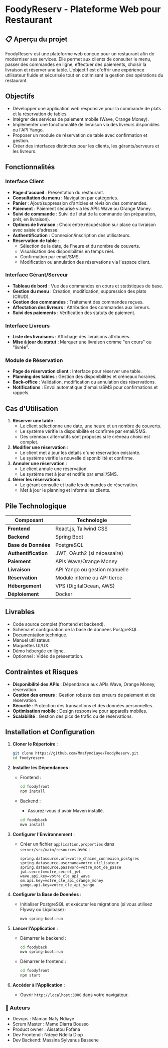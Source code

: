 # FoodyReserv - Plateforme Web pour Restaurant

## 📋 Aperçu du projet

FoodyReserv est une plateforme web conçue pour un restaurant afin de moderniser ses services. Elle permet aux clients de consulter le menu, passer des commandes en ligne, effectuer des paiements, choisir la livraison et réserver une table. L'objectif est d'offrir une expérience utilisateur fluide et sécurisée tout en optimisant la gestion des opérations du restaurant.

## Objectifs

- Développer une application web responsive pour la commande de plats et la réservation de tables.
- Intégrer des services de paiement mobile (Wave, Orange Money).
- Implémenter une fonctionnalité de livraison via des livreurs disponibles ou l'API Yango.
- Proposer un module de réservation de table avec confirmation et gestion.
- Créer des interfaces distinctes pour les clients, les gérants/serveurs et les livreurs.

## Fonctionnalités

### Interface Client

- **Page d'accueil** : Présentation du restaurant.
- **Consultation du menu** : Navigation par catégories.
- **Panier** : Ajout/suppression d'articles et révision des commandes.
- **Paiement** : Paiement sécurisé via les APIs Wave ou Orange Money.
- **Suivi de commande** : Suivi de l'état de la commande (en préparation, prêt, en livraison).
- **Options de livraison** : Choix entre récupération sur place ou livraison avec saisie d'adresse.
- **Authentification** : Connexion/inscription des utilisateurs.
- **Réservation de table** :
  - Sélection de la date, de l'heure et du nombre de couverts.
  - Visualisation des disponibilités en temps réel.
  - Confirmation par email/SMS.
  - Modification ou annulation des réservations via l'espace client.

### Interface Gérant/Serveur

- **Tableau de bord** : Vue des commandes en cours et statistiques de base.
- **Gestion du menu** : Création, modification, suppression des plats (CRUD).
- **Gestion des commandes** : Traitement des commandes reçues.
- **Affectation des livreurs** : Attribution des commandes aux livreurs.
- **Suivi des paiements** : Vérification des statuts de paiement.

### Interface Livreurs

- **Liste des livraisons** : Affichage des livraisons attribuées.
- **Mise à jour du statut** : Marquer une livraison comme "en cours" ou "livrée".

### Module de Réservation

- **Page de réservation client** : Interface pour réserver une table.
- **Planning des tables** : Gestion des disponibilités et créneaux horaires.
- **Back-office** : Validation, modification ou annulation des réservations.
- **Notifications** : Envoi automatique d'emails/SMS pour confirmations et rappels.

## Cas d'Utilisation

1. **Réserver une table** :
   - Le client sélectionne une date, une heure et un nombre de couverts.
   - Le système vérifie la disponibilité et confirme par email/SMS.
   - Des créneaux alternatifs sont proposés si le créneau choisi est complet.
2. **Modifier une réservation** :
   - Le client met à jour les détails d'une réservation existante.
   - Le système vérifie la nouvelle disponibilité et confirme.
3. **Annuler une réservation** :
   - Le client annule une réservation.
   - Le système met à jour et notifie par email/SMS.
4. **Gérer les réservations** :
   - Le gérant consulte et traite les demandes de réservation.
   - Met à jour le planning et informe les clients.

## Pile Technologique

| Composant | Technologie |
| --- | --- |
| **Frontend** | React.js, Tailwind CSS |
| **Backend** | Spring Boot |
| **Base de Données** | PostgreSQL |
| **Authentification** | JWT, OAuth2 (si nécessaire) |
| **Paiement** | APIs Wave/Orange Money |
| **Livraison** | API Yango ou gestion manuelle |
| **Réservation** | Module interne ou API tierce |
| **Hébergement** | VPS (DigitalOcean, AWS) |
| **Déploiement** | Docker |

## Livrables

- Code source complet (frontend et backend).
- Schéma et configuration de la base de données PostgreSQL.
- Documentation technique.
- Manuel utilisateur.
- Maquettes UI/UX.
- Démo hébergée en ligne.
- Optionnel : Vidéo de présentation.

## Contraintes et Risques

- **Disponibilité des APIs** : Dépendance aux APIs Wave, Orange Money, réservation.
- **Gestion des erreurs** : Gestion robuste des erreurs de paiement et de réservation.
- **Sécurité** : Protection des transactions et des données personnelles.
- **Optimisation mobile** : Design responsive pour appareils mobiles.
- **Scalabilité** : Gestion des pics de trafic ou de réservations.

## Installation et Configuration

1. **Cloner le Répertoire** :

   ```bash
   git clone https://github.com/Mnafyndiaye/FoodyReserv.git
   cd foodyreserv
   ```
2. **Installer les Dépendances** :
   - Frontend :

     ```bash
     cd foodyfront
     npm install
     ```
   - Backend :
     - Assurez-vous d'avoir Maven installé.

     ```bash
     cd foodyback
     mvn install
     ```
3. **Configurer l'Environnement** :
   - Créer un fichier `application.properties` dans `server/src/main/resources` avec :

     ```properties
     spring.datasource.url=votre_chaine_connexion_postgres
     spring.datasource.username=votre_utilisateur
     spring.datasource.password=votre_mot_de_passe
     jwt.secret=votre_secret_jwt
     wave.api.key=votre_cle_api_wave
     om.api.key=votre_cle_api_orange_money
     yango.api.key=votre_cle_api_yango
     ```
4. **Configurer la Base de Données** :
   - Initialiser PostgreSQL et exécuter les migrations (si vous utilisez Flyway ou Liquibase) :

     ```bash
     mvn spring-boot:run
     ```
5. **Lancer l'Application** :
   - Démarrer le backend :

     ```bash
     cd foodyback
     mvn spring-boot:run
     ```
   - Démarrer le frontend :

     ```bash
     cd foodyfront
     npm start
     ```
6. **Accéder à l'Application** :
   - Ouvrir `http://localhost:3000` dans votre navigateur.


### 👥 Auteurs
- Devops : Maman Nafy Ndiaye 
- Scrum Master : Mame Diarra Bousso 
- Product owner : Aissatou Fofana
- Dev Frontend : Ndeye Ndella Diop 
- Dev Backend: Massina Sylvanus Bassene 
